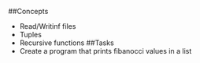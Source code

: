 ##Concepts
- Read/Writinf files
- Tuples
- Recursive functions
##Tasks
- Create a program that prints fibanocci values in a list
